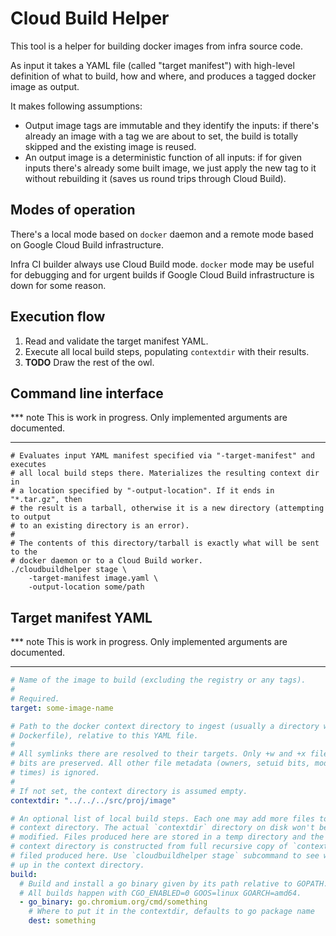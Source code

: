 Cloud Build Helper
==================

This tool is a helper for building docker images from infra source code.

As input it takes a YAML file (called "target manifest") with high-level
definition of what to build, how and where, and produces a tagged docker image
as output.

It makes following assumptions:
  * Output image tags are immutable and they identify the inputs: if there's
    already an image with a tag we are about to set, the build is totally
    skipped and the existing image is reused.
  * An output image is a deterministic function of all inputs: if for given
    inputs there's already some built image, we just apply the new tag to it
    without rebuilding it (saves us round trips through Cloud Build).


Modes of operation
------------------

There's a local mode based on `docker` daemon and a remote mode based on
Google Cloud Build infrastructure.

Infra CI builder always use Cloud Build mode. `docker` mode may be useful
for debugging and for urgent builds if Google Cloud Build infrastructure is
down for some reason.


Execution flow
--------------

  1. Read and validate the target manifest YAML.
  2. Execute all local build steps, populating `contextdir` with their results.
  3. **TODO** Draw the rest of the owl.


Command line interface
----------------------

*** note
This is work in progress. Only implemented arguments are documented.
***

```shell
# Evaluates input YAML manifest specified via "-target-manifest" and executes
# all local build steps there. Materializes the resulting context dir in
# a location specified by "-output-location". If it ends in "*.tar.gz", then
# the result is a tarball, otherwise it is a new directory (attempting to output
# to an existing directory is an error).
#
# The contents of this directory/tarball is exactly what will be sent to the
# docker daemon or to a Cloud Build worker.
./cloudbuildhelper stage \
    -target-manifest image.yaml \
    -output-location some/path
```


Target manifest YAML
--------------------

*** note
This is work in progress. Only implemented arguments are documented.
***

```yaml
# Name of the image to build (excluding the registry or any tags).
#
# Required.
target: some-image-name

# Path to the docker context directory to ingest (usually a directory with
# Dockerfile), relative to this YAML file.
#
# All symlinks there are resolved to their targets. Only +w and +x file mode
# bits are preserved. All other file metadata (owners, setuid bits, modification
# times) is ignored.
#
# If not set, the context directory is assumed empty.
contextdir: "../../../src/proj/image"

# An optional list of local build steps. Each one may add more files to the
# context directory. The actual `contextdir` directory on disk won't be
# modified. Files produced here are stored in a temp directory and the final
# context directory is constructed from full recursive copy of `contextdir` and
# filed produced here. Use `cloudbuildhelper stage` subcommand to see what ends
# up in the context directory.
build:
  # Build and install a go binary given by its path relative to GOPATH.
  # All builds happen with CGO_ENABLED=0 GOOS=linux GOARCH=amd64.
  - go_binary: go.chromium.org/cmd/something
    # Where to put it in the contextdir, defaults to go package name
    dest: something
```
